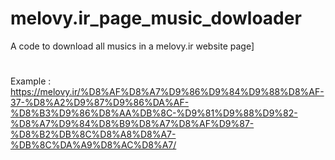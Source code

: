 # melovy.ir_page_music_dowloader
A code to download all musics in a melovy.ir website page]
#
Example : https://melovy.ir/%D8%AF%D8%A7%D9%86%D9%84%D9%88%D8%AF-37-%D8%A2%D9%87%D9%86%DA%AF-%D8%B3%D9%86%D8%AA%DB%8C-%D9%81%D9%88%D9%82-%D8%A7%D9%84%D8%B9%D8%A7%D8%AF%D9%87-%D8%B2%DB%8C%D8%A8%D8%A7-%DB%8C%DA%A9%D8%AC%D8%A7/
